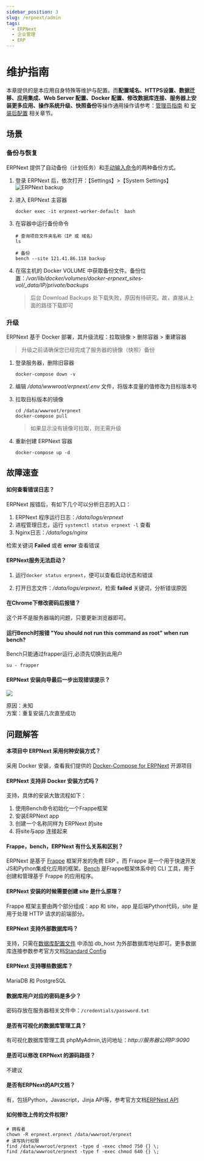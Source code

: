 ```yaml
---
sidebar_position: 3
slug: /erpnext/admin
tags:
  - ERPNext
  - 企业管理
  - ERP
---
```


# 维护指南

本章提供的是本应用自身特殊等维护与配置。而**配置域名、HTTPS设置、数据迁移、应用集成、Web Server 配置、Docker 配置、修改数据库连接、服务器上安装更多应用、操作系统升级、快照备份**等操作通用操作请参考：[管理员指南](../administrator) 和 [安装后配置](../installation/setup/) 相关章节。

## 场景

### 备份与恢复

ERPNext 提供了自动备份（计划任务）和[手动输入命令](https://frappeframework.com/docs/user/en/bench/reference/backup)的两种备份方式。

1. 登录 ERPNext 后，依次打开：【Settings】>【System Settings】
   ![ERPNext backup](https://libs.websoft9.com/Websoft9/DocsPicture/zh/erpnext/erpnext-autobk-websoft9.png)

2. 进入 ERPNext 主容器
   ```
   docker exec -it erpnext-worker-default  bash
   ```
3. 在容器中运行备份命令
   ```
   # 查询项目文件夹名称（IP 或 域名）
   ls

   # 备份
   bench --site 121.41.86.118 backup
   ```

4. 在宿主机的 Docker VOLUME 中获取备份文件。备份位置：*/var/lib/docker/volumes/docker-erpnext_sites-vol/_data/IP/private/backups*

   > 后台 Download Backups 处下载失败，原因有待研究。故，直接从上面的路径下载即可

### 升级

ERPNext 基于 Docker 部署，其升级流程：拉取镜像 > 删除容器 > 重建容器

> 升级之前请确保您已经完成了服务器的镜像（快照）备份

1. 登录服务器，删除旧容器
   ```
   docker-compose down -v
   ```
2. 编辑 */data/wwwroot/erpnext/.env* 文件，将版本变量的值修改为目标版本号

2. 拉取目标版本的镜像
   ```
   cd /data/wwwroot/erpnext
   docker-compose pull
   ```
   > 如果显示没有镜像可拉取，则无需升级

3. 重新创建 ERPNext 容器
    ```
    docker-compose up -d
    ```


## 故障速查

#### 如何查看错误日志？

ERPNext 报错后，有如下几个可以分析日志的入口：

1. ERPNext 程序运行日志：*/data/logs/erpnext*
2. 进程管理日志，运行 `systemctl status erpnext -l` 查看
3. Nginx日志：*/data/logs/nginx*

检索关键词 **Failed** 或者 **error** 查看错误

#### ERPNext服务无法启动？

1. 运行`docker status erpnext`，便可以查看启动状态和错误

2. 打开日志文件：*/data/logs/erpnext*，检索 **failed** 关键词，分析错误原因


#### 在Chrome下修改密码后报错？

这个并不是服务器端的问题，只要更新浏览器即可。

#### 运行Bench时报错 "You should not run this command as root" when run bench?

Bench只能通过frapper运行,必须先切换到此用户

```shell
su - frapper
```

#### ERPNext 安装向导最后一步出现错误提示？

![](https://libs.websoft9.com/Websoft9/DocsPicture/zh/erpnext/erpnext-wizarderror-websoft9.png)

原因：未知   
方案：重复安装几次直至成功   


## 问题解答

#### 本项目中 ERPNext 采用何种安装方式？

采用 Docker 安装，查看我们提供的 [Docker-Compose for ERPNext](https://github.com/Websoft9/docker-erpnext) 开源项目

#### ERPNext 支持非 Docker 安装方式吗？

支持，具体的安装大致流程如下：

1. 使用Bench命令初始化一个Frappe框架
2. 安装ERPNext app
3. 创建一个名称同样为 ERPNext 的site
4. 将site与app 连接起来

#### Frappe，bench，ERPNext 有什么关系和区别？

ERPNext 是基于 [Frappe](https://github.com/frappe/frappe) 框架开发的免费 ERP 。而 Frappe 是一个用于快速开发JS和Python集成化应用的框架。[Bench](https://github.com/frappe/bench) 是Frappe框架体系中的 CLI 工具，用于创建和管理基于 Frappe 的应用程序。

#### ERPNext 安装的时候需要创建 site 是什么原理？

Frappe 框架主要由两个部分组成：app 和 site，app 是后端Python代码，site 是用于处理 HTTP 请求的前端部分。

#### ERPNext 支持外部数据库吗？

支持，只需在[数据库配置文件](../erpnext#path) 中添加 db_host 为外部数据库地址即可。更多数据库连接参数参考官方文档[Standard Config](https://frappeframework.com/docs/user/en/basics/site_config#mandatory-settings)

#### ERPNext 支持哪些数据库？

MariaDB 和 PostgreSQL

#### 数据库用户对应的密码是多少？

密码存放在服务器相关文件中：`/credentials/password.txt`

#### 是否有可视化的数据库管理工具？

有可视化数据库管理工具 phpMyAdmin,访问地址：*http://服务器公网IP:9090*

#### 是否可以修改 ERPNext 的源码路径？

不建议

#### 是否有ERPNext的API文档？

有，包括Python，Javascript，Jinja API等，参考官方文档[ERPNext API](https://frappeframework.com/docs/user/en/api)

#### 如何修改上传的文件权限?

```shell
# 拥有者
chown -R erpnext.erpnext /data/wwwroot/erpnext
# 读写执行权限
find /data/wwwroot/erpnext -type d -exec chmod 750 {} \;
find /data/wwwroot/erpnext -type f -exec chmod 640 {} \;
```